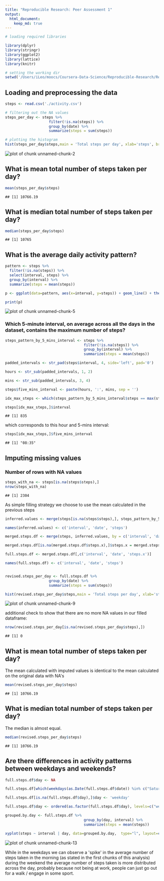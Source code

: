 ```yaml
---
title: "Reproducible Research: Peer Assessment 1"
output: 
  html_document:
    keep_md: true
---
```



```r
# loading required libraries

library(dplyr)
library(stringr)
library(ggplot2)
library(lattice)
library(knitr)

# setting the working dir
setwd('/Users/iLeo/moocs/Coursera-Data-Science/Reproducible-Research/RepData_PeerAssessment1')
```

## Loading and preprocessing the data

```r
steps <- read.csv('./activity.csv')

# filtering out the NA values
steps_per_day <- steps %>%
                    filter(!is.na(steps)) %>%
                    group_by(date) %>%
                    summarize(steps = sum(steps))

# plotting the histogram
hist(steps_per_day$steps,main = 'Total steps per day', xlab='steps', breaks = 20)
```

![plot of chunk unnamed-chunk-2](figure/unnamed-chunk-2-1.png) 


## What is mean total number of steps taken per day?

```r
mean(steps_per_day$steps)
```

```
## [1] 10766.19
```

## What is median total number of steps taken per day?

```r
median(steps_per_day$steps)
```

```
## [1] 10765
```


## What is the average daily activity pattern?

```r
pattern <- steps %>%
  filter(!is.na(steps)) %>%
  select(interval, steps) %>%
  group_by(interval) %>%
  summarize(steps = mean(steps))

p <- ggplot(data=pattern, aes(x=interval, y=steps)) + geom_line() + theme_bw() + labs(title='Average daily activity pattern')

print(p)
```

![plot of chunk unnamed-chunk-5](figure/unnamed-chunk-5-1.png) 

### Which 5-minute interval, on average across all the days in the dataset, contains the maximum number of steps?

```r
steps_pattern_by_5_mins_interval <- steps %>%
                                    filter(!is.na(steps)) %>%
                                    group_by(interval) %>%
                                    summarize(steps = mean(steps))

padded_intervals <- str_pad(steps$interval, 4, side='left', pad='0')

hours <- str_sub(padded_intervals, 1, 2)

mins <- str_sub(padded_intervals, 3, 4)

steps$five_mins_interval <- paste(hours, ':', mins, sep = '')

idx_max_steps <- which(steps_pattern_by_5_mins_interval$steps == max(steps_pattern_by_5_mins_interval$steps))

steps[idx_max_steps,]$interval
```

```
## [1] 835
```

which corresponds to this hour and 5-mins interval:  

```r
steps[idx_max_steps,]$five_mins_interval
```

```
## [1] "08:35"
```

## Imputing missing values

### Number of rows with NA values

```r
steps_with_na <- steps[is.na(steps$steps),]
nrow(steps_with_na)
```

```
## [1] 2304
```


As simple filling strategy we choose to use the mean calculated in the previous steps

```r
inferred.values <- merge(steps[is.na(steps$steps),], steps_pattern_by_5_mins_interval, by="interval")[,c('interval', 'date', 'steps.y')]

names(inferred.values) <- c('interval', 'date', 'steps')

merged.steps.df <- merge(steps, inferred.values, by = c('interval', 'date'),all.x = T)

merged.steps.df[is.na(merged.steps.df$steps.x),]$steps.x = merged.steps.df[is.na(merged.steps.df$steps.x),]$steps.y

full.steps.df <- merged.steps.df[,c('interval', 'date', 'steps.x')]

names(full.steps.df) <- c('interval', 'date', 'steps')


revised.steps_per_day <- full.steps.df %>%
                    group_by(date) %>%
                    summarize(steps = sum(steps))

hist(revised.steps_per_day$steps,main = 'Total steps per day', xlab='steps', breaks = 10)
```

![plot of chunk unnamed-chunk-9](figure/unnamed-chunk-9-1.png) 

additional check to show that there are no more NA values in our filled dataframe:


```r
nrow(revised.steps_per_day[is.na(revised.steps_per_day$steps),])
```

```
## [1] 0
```

## What is mean total number of steps taken per day?
The mean calculated with imputed values is identical to the mean calculated on the original data with NA's

```r
mean(revised.steps_per_day$steps)
```

```
## [1] 10766.19
```

## What is median total number of steps taken per day?
The median is almost equal.

```r
median(revised.steps_per_day$steps)
```

```
## [1] 10766.19
```


## Are there differences in activity patterns between weekdays and weekends? 

```r
full.steps.df$day <- NA

full.steps.df[which(weekdays(as.Date(full.steps.df$date)) %in% c("Saturday", "Sunday")),]$day <- 'weekend'

full.steps.df[is.na(full.steps.df$day),]$day <- 'weekday'

full.steps.df$day <- ordered(as.factor(full.steps.df$day), levels=c("weekday", 'weekend'))

grouped.by.day <- full.steps.df %>%
                                    group_by(day, interval) %>%
                                    summarize(steps = mean(steps))

xyplot(steps ~ interval | day, data=grouped.by.day,  type="l", layout=c(1,2))
```

![plot of chunk unnamed-chunk-13](figure/unnamed-chunk-13-1.png) 

While in the weekdays we can observe a 'spike' in the average number of steps taken in the morning (as stated in the first chunks of this analysis) during the weekend the average number of steps taken is more distributed across the day, probably because not being at work, people can just go out for a walk / engage in some sport.
